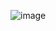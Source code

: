 ![image](https://github.com/chuchun211/NTHU-DS-Golang-Lab/assets/67446293/cf54ad74-5035-4773-aeb5-db810559aedf)
